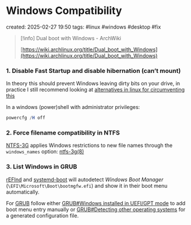# Windows Compatibility
created: 2025-02-27 19:50
tags: #linux #windows #desktop #fix


> [!info] Dual boot with Windows - ArchWiki  
>  
> [https://wiki.archlinux.org/title/Dual_boot_with_Windows](https://wiki.archlinux.org/title/Dual_boot_with_Windows)  

### 1. Disable Fast Startup and disable hibernation (can’t mount)

In theory this should prevent Windows leaving dirty bits on your drive, in practice I still recommend looking at [alternatives in linux for circumventing this](Fixes/Remove%20NTFS%20dirty%20label.md#Alternatives)

In a windows (power)shell with administrator privileges:

```powershell
powercfg /H off
```

### 2. Force filename compatibility in NTFS

[NTFS-3G](https://wiki.archlinux.org/title/NTFS-3G) applies Windows restrictions to new file names through the `windows_names` option: [ntfs-3g(8)](https://man.archlinux.org/man/ntfs-3g.8#Windows_Filename_Compatibility)

### 3. List Windows in GRUB

[rEFInd](https://wiki.archlinux.org/title/REFInd) and [systemd-boot](https://wiki.archlinux.org/title/Systemd-boot) will autodetect _Windows Boot Manager_ (`\EFI\Microsoft\Boot\bootmgfw.efi`) and show it in their boot menu automatically.

For [GRUB](https://wiki.archlinux.org/title/GRUB) follow either [GRUB#Windows installed in UEFI/GPT mode](https://wiki.archlinux.org/title/GRUB#Windows_installed_in_UEFI/GPT_mode) to add boot menu entry manually or [GRUB#Detecting other operating systems](https://wiki.archlinux.org/title/GRUB#Detecting_other_operating_systems) for a generated configuration file.